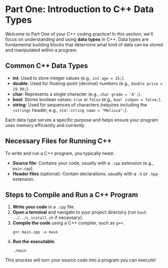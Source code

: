 # Part One: Introduction to C++ Data Types

Welcome to Part One of your C++ coding practice! In this section, we'll focus on understanding and using **data types** in C++. Data types are fundamental building blocks that determine what kind of data can be stored and manipulated within a program.

## Common C++ Data Types

- **int**: Used to store integer values (e.g., `int age = 25;`).
- **double**: Used for floating-point (decimal) numbers (e.g., `double price = 19.99;`).
- **char**: Represents a single character (e.g., `char grade = 'A';`).
- **bool**: Stores boolean values: `true` or `false` (e.g., `bool isOpen = false;`).
- **string**: Used for sequences of characters (requires including the `<string>` header, e.g., `std::string name = "Melissa";`).

Each data type serves a specific purpose and helps ensure your program uses memory efficiently and correctly.

## Necessary Files for Running C++

To write and run a C++ program, you typically need:

- **Source file**: Contains your code, usually with a `.cpp` extension (e.g., `main.cpp`).
- **Header files** (optional): Contain declarations, usually with a `.h` or `.hpp` extension.

## Steps to Compile and Run a C++ Program

1. **Write your code** in a `.cpp` file.
2. **Open a terminal** and navigate to your project directory (run `bash ../../c_install.sh` if necessary).
3. **Compile the code** using a C++ compiler, such as `g++`:
    ```
    g++ main.cpp -o main
    ```
4. **Run the executable**:
    ```
    ./main
    ```

This process will turn your source code into a program you can execute!
